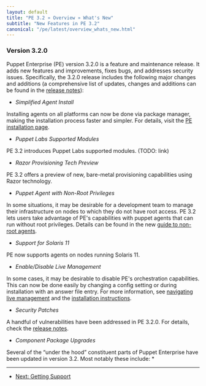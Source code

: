 ```yaml
---
layout: default
title: "PE 3.2 » Overview » What's New"
subtitle: "New Features in PE 3.2"
canonical: "/pe/latest/overview_whats_new.html"
---
```


### Version 3.2.0

Puppet Enterprise (PE) version 3.2.0 is a feature and maintenance release. It adds new features and improvements, fixes bugs, and addresses security issues. Specifically, the 3.2.0 release includes the following major changes and additions (a comprehensive list of updates, changes and additions can be found in the [release notes](appendix.html#release-notes)):

* *Simplified Agent Install*

Installing agents on all platforms can now be done via package manager, making the installation process faster and simpler. For details, visit the [PE installation page](install_basic.html).

* *Puppet Labs Supported Modules*

PE 3.2 introduces Puppet Labs supported modules. (TODO: link)

* *Razor Provisioning Tech Preview*

PE 3.2 offers a preview of new, bare-metal provisioning capabilities using Razor technology. 

* *Puppet Agent with Non-Root Privileges*

In some situations, it may be desirable for a development team to manage their infrastructure on nodes to which they do not have root access. PE 3.2 lets users take advantage of PE's capabilities with puppet agents that can run without root privileges. Details can be found in the new [guide to non-root agents](./guides/deploy_nonroot-agent.html).

*  *Support for Solaris 11*

PE now supports agents on nodes running Solaris 11.

* *Enable/Disable Live Management*

In some cases, it may be desirable to disable PE's orchestration capabilities. This can now be done easily by changing a config setting or during installation with an answer file entry. For more information, see [navigating live management](console_navigating_live_mgmt.html) and the [installation instructions](install_basic.html).

* *Security Patches*

A handful of vulnerabilities have been addressed in PE 3.2.0. For details, check the [release notes](appendix.html#release-notes).

* *Component Package Upgrades*

Several of the “under the hood” constituent parts of Puppet Enterprise have been updated in version 3.2. Most notably these include:
* 

* * *

- [Next: Getting Support](./overview_getting_support.html)
